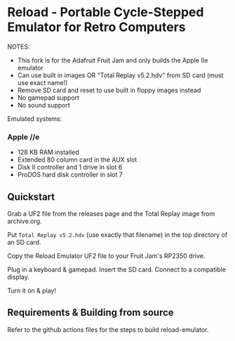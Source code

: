 # Reload - Portable Cycle-Stepped Emulator for Retro Computers

NOTES:
 - This fork is for the Adafruit Fruit Jam and only builds the Apple IIe emulator
 - Can use built in images OR "Total Replay v5.2.hdv" from SD card (must use exact name!)
 - Remove SD card and reset to use built in floppy images instead
 - No gamepad support
 - No sound support

Emulated systems:

### Apple //e
  - 128 KB RAM installed 
  - Extended 80 column card in the AUX slot
  - Disk II controller and 1 drive in slot 6
  - ProDOS hard disk controller in slot 7

## Quickstart

Grab a UF2 file from the releases page and the Total Replay image from archive.org.

Put `Total Replay v5.2.hdv` (use exactly that filename) in the top directory of an SD card.

Copy the Reload Emulator UF2 file to your Fruit Jam's RP2350 drive.

Plug in a keyboard & gamepad. Insert the SD card. Connect to a compatible display.

Turn it on & play!

## Requirements & Building from source

Refer to the github actions files for the steps to build reload-emulator.
